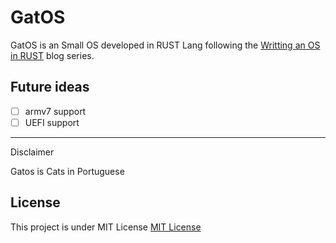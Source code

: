 # GatOS

GatOS is an Small OS developed in RUST Lang following the [Writting an OS in RUST](https://os.phil-opp.com) blog series.


## Future ideas

- [ ] armv7 support
- [ ] UEFI support

---
Disclaimer

Gatos is Cats in Portuguese

## License

This project is under MIT License
[MIT License](https://github.com/ferbass/gat_os/blob/master/LICENSE)
